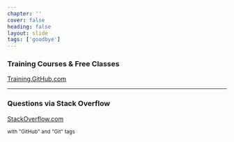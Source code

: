 ```yaml
---
chapter: ''
cover: false
heading: false
layout: slide
tags: ['goodbye']
---
```


### Training Courses & Free Classes
[Training.GitHub.com](https://training.github.com)

---

### Questions via Stack Overflow
[StackOverflow.com](http://stackoverflow.com/questions/tagged/github+git)
<p><small>with "GitHub" and "Git" tags</small></p>